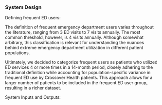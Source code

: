 ### System Design

Defining frequent ED users: 

The definition of frequent emergency department users varies throughout the literature, ranging from 3 ED visits to 7 visits annually. The most common threshold, however, is 4 visits annually. Although somewhat arbitrary, this classification is relevant for understanding the nuances behind extreme emergency department utilization in different patient populations. 

Ultimately, we decided to categorize frequent users as patients who utilized ED services 4 or more times in a 14-month period, closely adhering to the traditional definition while accounting for population-specific variance in frequent ED use by Crossover Health patients. This approach allows for a larger number of patients to be included in the frequent ED user group, resulting in a richer dataset.

System Inputs and Outputs:


